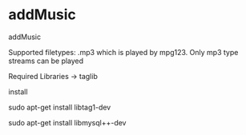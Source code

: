 # addMusic
addMusic

Supported filetypes:
.mp3 which is played by mpg123.  Only mp3 type streams can be played

Required Libraries -> taglib

install

sudo apt-get install libtag1-dev

sudo apt-get install libmysql++-dev
